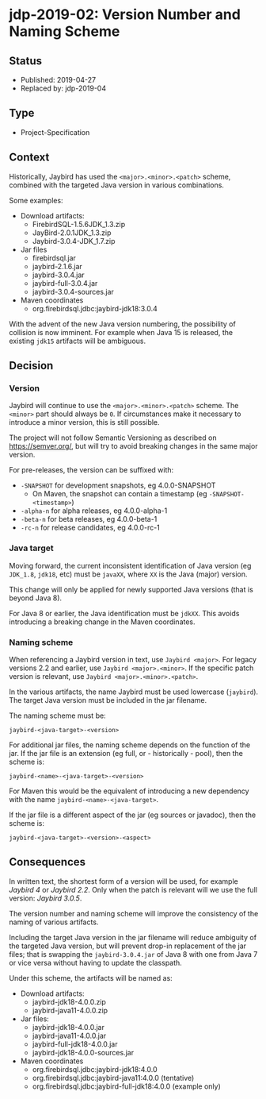 # jdp-2019-02: Version Number and Naming Scheme

## Status

- Published: 2019-04-27
- Replaced by: jdp-2019-04

## Type

- Project-Specification

## Context

Historically, Jaybird has used the `<major>.<minor>.<patch>` scheme, combined 
with the targeted Java version in various combinations.

Some examples:

- Download artifacts:
  - FirebirdSQL-1.5.6JDK_1.3.zip
  - JayBird-2.0.1JDK_1.3.zip
  - Jaybird-3.0.4-JDK_1.7.zip
- Jar files
  - firebirdsql.jar
  - jaybird-2.1.6.jar
  - jaybird-3.0.4.jar
  - jaybird-full-3.0.4.jar
  - jaybird-3.0.4-sources.jar
- Maven coordinates
  - org.firebirdsql.jdbc:jaybird-jdk18:3.0.4

With the advent of the new Java version numbering, the possibility of collision
is now imminent. For example when Java 15 is released, the existing `jdk15` 
artifacts will be ambiguous.

## Decision

### Version

Jaybird will continue to use the `<major>.<minor>.<patch>` scheme. The `<minor>`
part should always be `0`. If circumstances make it necessary to introduce a
minor version, this is still possible.

The project will not follow Semantic Versioning as described 
on https://semver.org/, but will try to avoid breaking changes in the same major 
version.

For pre-releases, the version can be suffixed with:

- `-SNAPSHOT` for development snapshots, eg 4.0.0-SNAPSHOT
  - On Maven, the snapshot can contain a timestamp (eg `-SNAPSHOT-<timestamp>`)
- `-alpha-n` for alpha releases, eg 4.0.0-alpha-1
- `-beta-n` for beta releases, eg 4.0.0-beta-1
- `-rc-n` for release candidates, eg 4.0.0-rc-1

### Java target

Moving forward, the current inconsistent identification of Java version (eg 
`JDK_1.8`, `jdk18`, etc) must be `javaXX`, where `XX` is the Java (major) 
version.

This change will only be applied for newly supported Java versions (that is 
beyond Java 8).

For Java 8 or earlier, the Java identification must be `jdkXX`. This avoids
introducing a breaking change in the Maven coordinates.

### Naming scheme

When referencing a Jaybird version in text, use `Jaybird <major>`. For legacy
versions 2.2 and earlier, use `Jaybird <major>.<minor>`. If the specific patch
version is relevant, use `Jaybird <major>.<minor>.<patch>`.

In the various artifacts, the name Jaybird must be used lowercase (`jaybird`). 
The target Java version must be included in the jar filename.

The naming scheme must be:

    jaybird-<java-target>-<version>
    
For additional jar files, the naming scheme depends on the function of the jar.
If the jar file is an extension (eg full, or - historically - pool), then the 
scheme is:

    jaybird-<name>-<java-target>-<version>

For Maven this would be the equivalent of introducing a new dependency with the 
name `jaybird-<name>-<java-target>`.

If the jar file is a different aspect of the jar (eg sources or javadoc), then
the scheme is:

    jaybird-<java-target>-<version>-<aspect>

## Consequences

In written text, the shortest form of a version will be used, for example 
_Jaybird 4_ or _Jaybird 2.2_. Only when the patch is relevant will we use the 
full version: _Jaybird 3.0.5_.

The version number and naming scheme will improve the consistency of the naming 
of various artifacts.

Including the target Java version in the jar filename will reduce ambiguity of 
the targeted Java version, but will prevent drop-in replacement of the jar files; 
that is swapping the `jaybird-3.0.4.jar` of Java 8 with one from Java 7 or vice 
versa without having to update the classpath.

Under this scheme, the artifacts will be named as:

- Download artifacts:
  - jaybird-jdk18-4.0.0.zip
  - jaybird-java11-4.0.0.zip
- Jar files:
  - jaybird-jdk18-4.0.0.jar
  - jaybird-java11-4.0.0.jar
  - jaybird-full-jdk18-4.0.0.jar
  - jaybird-jdk18-4.0.0-sources.jar
- Maven coordinates
  - org.firebirdsql.jdbc:jaybird-jdk18:4.0.0
  - org.firebirdsql.jdbc:jaybird-java11:4.0.0 (tentative)
  - org.firebirdsql.jdbc:jaybird-full-jdk18:4.0.0 (example only)
 
